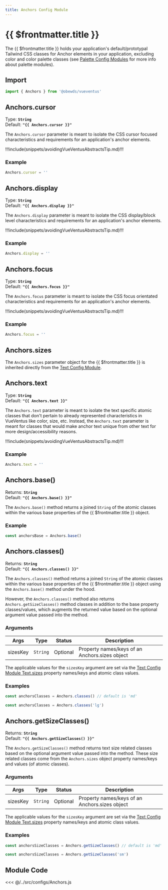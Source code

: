 ```yaml
---
title: Anchors Config Module
---
```


<script setup>
    import DocsPackageVersion from '../../../src/views/compos/DocsPackageVersion.vue'
    import Anchors from '../../../src/configs/Anchors.js'
</script>







# {{ $frontmatter.title }}

The {{ $frontmatter.title }} holds your application's default/prototypal Tailwind CSS classes for Anchor elements in your application, excluding color and color palette classes (see [Palette Config Modules](/modules/palettes/) for more info about palette modules).





## Import

```javascript
import { Anchors } from '@obewds/vueventus'
```






## Anchors.cursor

Type: **`String`**  
Default: **`"{{ Anchors.cursor }}"`**

The `Anchors.cursor` parameter is meant to isolate the CSS cursor focused characteristics and requirements for an application's anchor elements.

!!!include(snippets/avoidingVueVentusAbstractsTip.md)!!!

### Example

```javascript
Anchors.cursor = ''
```






## Anchors.display

Type: **`String`**  
Default: **`"{{ Anchors.display }}"`**

The `Anchors.display` parameter is meant to isolate the CSS display/block level characteristics and requirements for an application's anchor elements.

!!!include(snippets/avoidingVueVentusAbstractsTip.md)!!!

### Example

```javascript
Anchors.display = ''
```






## Anchors.focus

Type: **`String`**  
Default: **`"{{ Anchors.focus }}"`**

The `Anchors.focus` parameter is meant to isolate the CSS focus orientated characteristics and requirements for an application's anchor elements.

!!!include(snippets/avoidingVueVentusAbstractsTip.md)!!!

### Example

```javascript
Anchors.focus = ''
```






## Anchors.sizes

The `Anchors.sizes` parameter object for the {{ $frontmatter.title }} is inherited directly from the [Text Config Module](/modules/configs/text#text-sizes).








## Anchors.text

Type: **`String`**  
Default: **`"{{ Anchors.text }}"`**

The `Anchors.text` parameter is meant to isolate the text specific atomic classes that don't pertain to already represented characteristics in VueVentus like color, size, etc. Instead, the `Anchors.text` parameter is meant for classes that would make anchor text unique from other text for more design/accessibility reasons.

!!!include(snippets/avoidingVueVentusAbstractsTip.md)!!!

### Example

```javascript
Anchors.text = ''
```






## Anchors.base()

Returns: **`String`**  
Default: **`"{{ Anchors.base() }}"`**

The `Anchors.base()` method returns a joined `String` of the atomic classes within the various base properties of the {{ $frontmatter.title }} object.

### Example

```javascript
const anchorsBase = Anchors.base()
```






## Anchors.classes()

Returns: **`String`**  
Default: **`"{{ Anchors.classes() }}"`**

The `Anchors.classes()` method returns a joined `String` of the atomic classes within the various base properties of the {{ $frontmatter.title }} object using the `Anchors.base()` method under the hood.

However, the `Anchors.classes()` method also returns `Anchors.getSizeClasses()` method classes in addition to the base property classes/values, which augments the returned value based on the optional argument value passed into the method.

### Arguments

| Args       | Type      | Status     | Description |
|------------|:---------:|:----------:|-------------|
| sizesKey   | `String`  | Optional   | Property names/keys of an Anchors.sizes object |

The applicable values for the `sizesKey` argument are set via the [Text Config Module Text.sizes](/modules/configs/text#text-sizes) property names/keys and atomic class values.

### Examples

```javascript
const anchorsClasses = Anchors.classes() // default is 'md'
```

```javascript
const anchorsClasses = Anchors.classes('lg')
```






## Anchors.getSizeClasses()

Returns: **`String`**  
Default: **`"{{ Anchors.getSizeClasses() }}"`**

The `Anchors.getSizeClasses()` method returns text size related classes based on the optional argument value passed into the method. These size related classes come from the `Anchors.sizes` object property names/keys and values (of atomic classes).

### Arguments

| Args       | Type      | Status     | Description |
|------------|:---------:|:----------:|-------------|
| sizesKey   | `String`  | Optional   | Property names/keys of an Anchors.sizes object |

The applicable values for the `sizesKey` argument are set via the [Text Config Module Text.sizes](/modules/configs/text#text-sizes) property names/keys and atomic class values.

### Examples

```javascript
const anchorsSizeClasses = Anchors.getSizeClasses() // default is 'md'
```

```javascript
const anchorsSizeClasses = Anchors.getSizeClasses('sm')
```








## Module Code

<<< @/../src/configs/Anchors.js





<DocsPackageVersion/>
